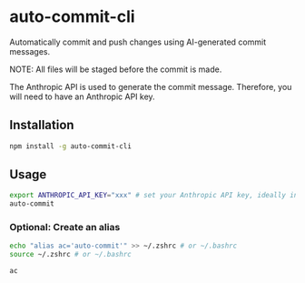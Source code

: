 # auto-commit-cli

Automatically commit and push changes using AI-generated commit messages.

NOTE: All files will be staged before the commit is made.

The Anthropic API is used to generate the commit message. Therefore, you will need to have an Anthropic API key.


## Installation

```bash
npm install -g auto-commit-cli
```

## Usage

```bash
export ANTHROPIC_API_KEY="xxx" # set your Anthropic API key, ideally in your .zshrc or .bashrc
auto-commit
```

### Optional: Create an alias

```bash
echo "alias ac='auto-commit'" >> ~/.zshrc # or ~/.bashrc
source ~/.zshrc # or ~/.bashrc

ac
```